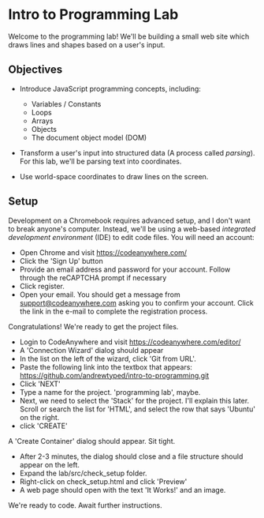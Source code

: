 Intro to Programming Lab
========================

Welcome to the programming lab! We'll be building a small web site which draws lines and shapes based on a user's input.

Objectives
----------

- Introduce JavaScript programming concepts, including:
    - Variables / Constants
    - Loops
    - Arrays
    - Objects
    - The document object model (DOM)

- Transform a user's input into structured data (A process called *parsing*). For this lab, we'll be parsing text into coordinates.

- Use world-space coordinates to draw lines on the screen.

Setup
-----

Development on a Chromebook requires advanced setup, and I don't want to break anyone's computer. Instead, we'll be using a web-based *integrated development environment* (IDE) to edit code files. You will need an account:

- Open Chrome and visit https://codeanywhere.com/
- Click the 'Sign Up' button
- Provide an email address and password for your account. Follow through the reCAPTCHA prompt if necessary
- Click register.
- Open your email. You should get a message from support@codeanywhere.com asking you to confirm your account. Click the link in the e-mail to complete the registration process.

Congratulations! We're ready to get the project files.

- Login to CodeAnywhere and visit https://codeanywhere.com/editor/
- A 'Connection Wizard' dialog should appear
- In the list on the left of the wizard, click 'Git from URL'.
- Paste the following link into the textbox that appears: https://github.com/andrewtyped/intro-to-programming.git
- Click 'NEXT'
- Type a name for the project. 'programming lab', maybe.
- Next, we need to select the 'Stack' for the project. I'll explain this later. Scroll or search the list for 'HTML', and select the row that says 'Ubuntu' on the right. 
- click 'CREATE'

A 'Create Container' dialog should appear. Sit tight.

- After 2-3 minutes, the dialog should close and a file structure should appear on the left.
- Expand the lab/src/check_setup folder.
- Right-click on check_setup.html and click 'Preview'
- A web page should open with the text 'It Works!' and an image.

We're ready to code. Await further instructions.